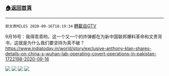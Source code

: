 ﻿###  [:house:返回首頁](https://github.com/ourhimalayas/txt)
---

`郭文贵MILES 2020-09-16T18:19:34` [轉載自GTV](https://gtv.org/web/#/UserInfo/5e596957357cc612d35a8044)

9月16号：我得乖乖哟，这一个又一个的炸弹都在为新中国联邦爆料革命和文贵背书，这就是为什么我们要坚持为真不破？https://www.indiatoday.in/world/story/exclusive-anthony-klan-shares-details-on-china-s-wuhan-lab-operating-covert-operations-in-pakistan-1722198-2020-09-16

![](https://filegroup.gtv.org/cdn-cgi/image/width=600/https://filegroup.gtv.org/group3/default/20200916/18/19/0/080b9313cc3c7e71fc53ab41b0125e36.png)
![](https://filegroup.gtv.org/cdn-cgi/image/width=600/https://filegroup.gtv.org/group3/default/20200916/18/19/0/aea4cd0655d4f74a74064e9f0f13b256.jpeg)
![](https://filegroup.gtv.org/cdn-cgi/image/width=600/https://filegroup.gtv.org/group3/default/20200916/18/19/0/3c4a09e07762aaf49a345f77fccefd01.png)
![](https://filegroup.gtv.org/cdn-cgi/image/width=600/https://filegroup.gtv.org/group3/default/20200916/18/19/0/30a258f84a296300397e340249871aaa.jpeg)
